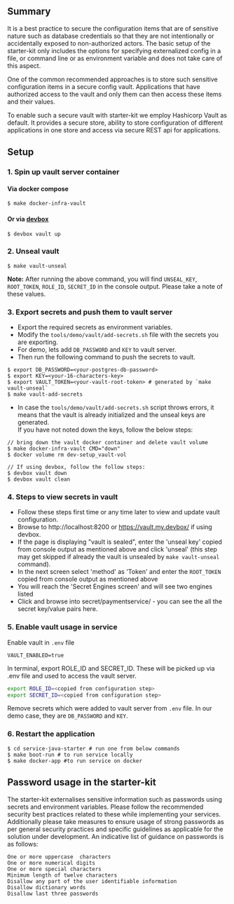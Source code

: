 ## Summary

It is a best practice to secure the configuration items that are of sensitive nature such as database credentials so that they are not intentionally or accidentally exposed to non-authorized actors. The basic setup of the starter-kit only includes the options for specifying externalized config in a file, or command line or as environment variable and does not take care of this aspect.

One of the common recommended approaches is to store such sensitive configuration items in a secure config vault. Applications that have authorized access to the vault and only them can then access these items and their values.

To enable such a secure vault with starter-kit we employ Hashicorp Vault as default. It provides a secure store, ability to store configuration of different applications in one store and access via secure REST api for applications.

## Setup

### 1. Spin up vault server container

#### Via docker compose

```shell
$ make docker-infra-vault
```

#### Or via [devbox](devbox.md)

```shell
$ devbox vault up
```

### 2. Unseal vault

```shell
$ make vault-unseal
```

**Note:** After running the above command, you will find `UNSEAL_KEY`, `ROOT_TOKEN`, `ROLE_ID`, `SECRET_ID` in the console output. Please take a note of these values.

### 3. Export secrets and push them to vault server

- Export the required secrets as environment variables.
- Modify the `tools/demo/vault/add-secrets.sh` file with the secrets you are exporting.
- For demo, lets add `DB_PASSWORD` and `KEY` to vault server.
- Then run the following command to push the secrets to vault.

```shell
$ export DB_PASSWORD=<your-postgres-db-password>
$ export KEY=<your-16-characters-key>
$ export VAULT_TOKEN=<your-vault-root-token> # generated by `make vault-unseal`
$ make vault-add-secrets
```

- In case the `tools/demo/vault/add-secrets.sh` script throws errors, it means that the vault is already initialized and the unseal keys are generated.  
  If you have not noted down the keys, follow the below steps:

```shell
// bring down the vault docker container and delete vault volume
$ make docker-infra-vault CMD="down"
$ docker volume rm dev-setup_vault-vol

// If using devbox, follow the follow steps:
$ devbox vault down
$ devbox vault clean
```

### 4. Steps to view secrets in vault

- Follow these steps first time or any time later to view and update vault configuration.
- Browse to http://localhost:8200 or https://vault.my.devbox/ if using devbox.
- If the page is displaying "vault is sealed", enter the 'unseal key' copied from console output as mentioned above and click 'unseal' (this step may get skipped if already the vault is unsealed by `make vault-unseal` command).
- In the next screen select 'method' as 'Token' and enter the `ROOT_TOKEN` copied from console output as mentioned above
- You will reach the 'Secret Engines screen' and will see two engines listed
- Click and browse into secret/paymentservice/ - you can see the all the secret key/value pairs here.

### 5. Enable vault usage in service

Enable vault in `.env` file

```
VAULT_ENABLED=true
```

In terminal, export ROLE_ID and SECRET_ID. These will be picked up via .env file and used to access the vault server.

```bash
export ROLE_ID=<copied from configuration step>
export SECRET_ID=<copied from configuration step>
```

Remove secrets which were added to vault server from `.env` file. In our demo case, they are `DB_PASSWORD` and `KEY`.

### 6. Restart the application

```shell
$ cd service-java-starter # run one from below commands
$ make boot-run # to run service locally
$ make docker-app #to run service on docker
```

## Password usage in the starter-kit

The starter-kit externalises sensitive information such as passwords using secrets and environment variables. Please follow the recommended security best practices related to these while implementing your services. Additionally please take measures to ensure usage of strong passwords as per general security practices and specific guidelines as applicable for the solution under development. An indicative list of guidance on passwords is as follows:

```
One or more uppercase  characters
One or more numerical digits
One or more special characters
Minimum length of twelve characters
Disallow any part of the user identifiable information
Disallow dictionary words
Disallow last three passwords
```
